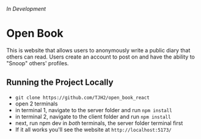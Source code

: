 *In Development*

# Open Book
This is website that allows users to anonymously write a public diary that others can read. Users create an account to post on and have the ability to "Snoop" others' profiles.


## Running the Project Locally
- `git clone https://github.com/TJH2/open_book_react`
- open 2 terminals
- in terminal 1, navigate to the server folder and run `npm install`
- in terminal 2, navigate to the client folder and run `npm install`
- next, run npm dev in *both* terminals, the server folder terminal first
- If it all works you'll see the website at `http://localhost:5173/`